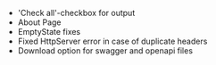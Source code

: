 * 'Check all'-checkbox for output
* About Page
* EmptyState fixes
* Fixed HttpServer error in case of duplicate headers
* Download option for swagger and openapi files
